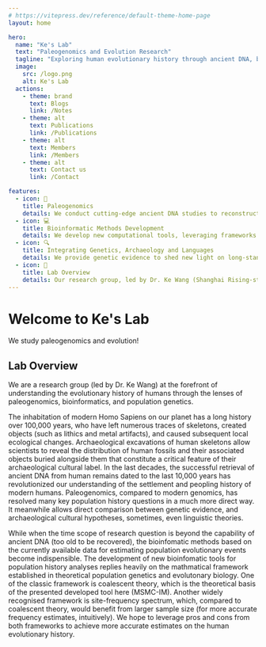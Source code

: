 ```yaml
---
# https://vitepress.dev/reference/default-theme-home-page
layout: home

hero:
  name: "Ke's Lab"
  text: "Paleogenomics and Evolution Research"
  tagline: "Exploring human evolutionary history through ancient DNA, bioinformatics, and interdisciplinary approaches"
  image:
    src: /logo.png
    alt: Ke's Lab
  actions:
    - theme: brand
      text: Blogs
      link: /Notes
    - theme: alt
      text: Publications
      link: /Publications
    - theme: alt
      text: Members
      link: /Members
    - theme: alt
      text: Contact us
      link: /Contact

features:
  - icon: 🧬
    title: Paleogenomics
    details: We conduct cutting-edge ancient DNA studies to reconstruct the history of population interactions over the past 10,000 years, a crucial period when farming societies emerged globally.
  - icon: 💻
    title: Bioinformatic Methods Development
    details: We develop new computational tools, leveraging frameworks like coalescent theory and site-frequency spectrum to investigate human evolution when archaeological remains or ancient DNA are unavailable.
  - icon: 🔍
    title: Integrating Genetics, Archaeology and Languages
    details: We provide genetic evidence to shed new light on long-standing archaeological hypotheses and linguistic debates in human evolution across Asia, Europe, and Africa.
  - icon: 🔬
    title: Lab Overview
    details: Our research group, led by Dr. Ke Wang (Shanghai Rising-star scientist), explores human evolutionary history through paleogenomics at the School of Life Sciences, Fudan University.
---
```


<div class="mx-auto max-w-7xl px-4 py-16 sm:px-6 lg:px-8">
  <!-- Welcome Section with improved styling -->
  <div class="text-center mb-20 relative">
    <div class="absolute inset-0 bg-gradient-to-r from-blue-50 to-indigo-50 rounded-xl transform -skew-y-1 -z-10"></div>
    <div class="py-12 px-6">
      <h1 class="text-5xl font-extrabold text-transparent bg-clip-text bg-gradient-to-r from-blue-600 to-indigo-600 sm:text-6xl md:text-7xl">Welcome to Ke's Lab</h1>
      <p class="mt-6 text-xl text-gray-600 font-light max-w-2xl mx-auto">We study paleogenomics and evolution!</p>
      <div class="mt-8 w-24 h-1 bg-gradient-to-r from-blue-500 to-indigo-500 mx-auto rounded-full"></div>
    </div>
  </div>

  <!-- Lab Overview Section with enhanced styling -->
  <div class="mb-20 relative overflow-hidden">
    <div class="absolute right-0 top-0 w-64 h-64 bg-blue-50 rounded-full -mr-32 -mt-32 opacity-50"></div>
    <div class="absolute left-0 bottom-0 w-80 h-80 bg-indigo-50 rounded-full -ml-40 -mb-40 opacity-50"></div>
    <div class="relative">
      <h2 class="text-3xl font-bold text-gray-900 mb-8 border-l-4 border-blue-500 pl-4">Lab Overview</h2>
      <div class="bg-white rounded-xl shadow-sm p-8 mb-8 border border-gray-100 hover:shadow-md transition-shadow">
        <p class="text-lg text-gray-700 mb-4 leading-relaxed">
          We are a research group (led by Dr. Ke Wang) at the forefront of understanding the evolutionary history of humans through the lenses of paleogenomics, bioinformatics, and population genetics.
        </p>
      </div>
      <div class="bg-white rounded-xl shadow-sm p-8 mb-8 border border-gray-100 hover:shadow-md transition-shadow">
        <p class="text-lg text-gray-700 mb-4 leading-relaxed">
          The inhabitation of modern Homo Sapiens on our planet has a long history over 100,000 years, who have left numerous traces of skeletons, created objects (such as lithics and metal artifacts), and caused subsequent local ecological changes. Archaeological excavations of human skeletons allow scientists to reveal the distribution of human fossils and their associated objects buried alongside them that constitute a critical feature of their archaeological cultural label. In the last decades, the successful retrieval of ancient DNA from human remains dated to the last 10,000 years has revolutionized our understanding of the settlement and peopling history of modern humans. Paleogenomics, compared to modern genomics, has resolved many key population history questions in a much more direct way. It meanwhile allows direct comparison between genetic evidence, and archaeological cultural hypotheses, sometimes, even linguistic theories.
        </p>
      </div>
      <div class="bg-white rounded-xl shadow-sm p-8 mb-8 border border-gray-100 hover:shadow-md transition-shadow">
        <p class="text-lg text-gray-700 leading-relaxed">
          While when the time scope of research question is beyond the capability of ancient DNA (too old to be recovered), the bioinfomatic methods based on the currently available data for estimating population evolutionary events become indispensible. The development of new bioinfomatic tools for population history analyses replies heavily on the mathmatical framework established in theoretical population genetics and evolutonary biology. One of the classic framework is coalescent theory, which is the theoretical basis of the presented developed tool here (MSMC-IM). Another widely recognised framework is site-frequency spectrum, which, compared to coalescent theory, would benefit from larger sample size (for more accurate frequency estimates, intuitively). We hope to leverage pros and cons from both frameworks to achieve more accurate estimates on the human evolutionary history.
        </p>
      </div>
    </div>
  </div>
</div>